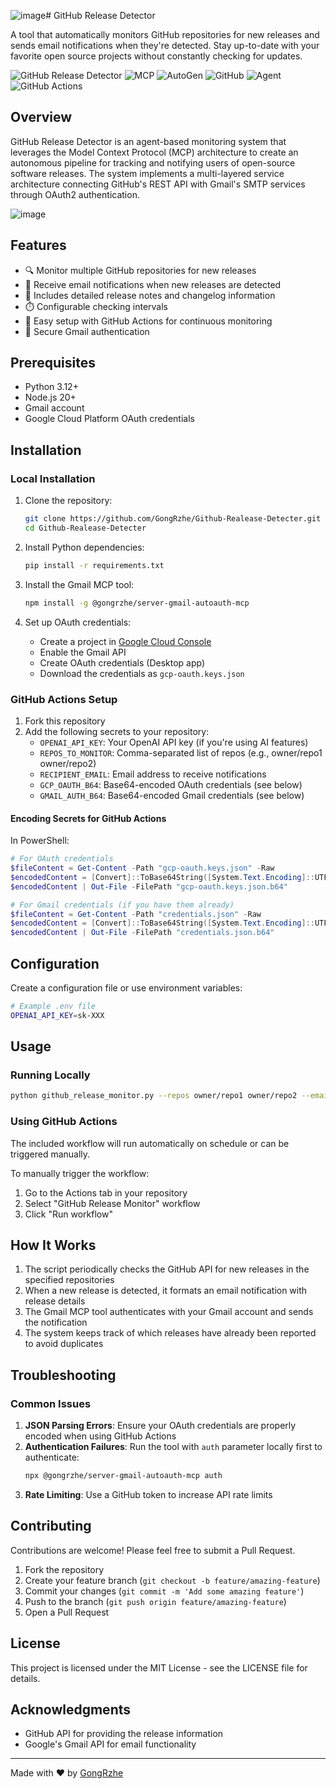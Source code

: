 ![image](https://github.com/user-attachments/assets/80ee59e2-4b37-4c05-b9f7-2e72348ff69e)# GitHub Release Detector

A tool that automatically monitors GitHub repositories for new releases and sends email notifications when they're detected. Stay up-to-date with your favorite open source projects without constantly checking for updates.

![GitHub Release Detector](https://img.shields.io/badge/status-active-brightgreen)
![MCP](https://img.shields.io/badge/MCP-enabled-blue)
![AutoGen](https://img.shields.io/badge/AutoGen-compatible-orange)
![GitHub](https://img.shields.io/badge/GitHub-API-181717?logo=github)
![Agent](https://img.shields.io/badge/Agent-powered-yellow)
![GitHub Actions](https://img.shields.io/badge/GitHub%20Actions-workflow-2088FF?logo=github-actions)

## Overview

GitHub Release Detector is an agent-based monitoring system that leverages the Model Context Protocol (MCP) architecture to create an autonomous pipeline for tracking and notifying users of open-source software releases. The system implements a multi-layered service architecture connecting GitHub's REST API with Gmail's SMTP services through OAuth2 authentication.

![image](https://github.com/user-attachments/assets/9724028f-bb01-4e0d-b2a4-6003ac2f5c39)


## Features

- 🔍 Monitor multiple GitHub repositories for new releases
- 📧 Receive email notifications when new releases are detected
- 🤖 Includes detailed release notes and changelog information
- ⏱️ Configurable checking intervals
- 🔄 Easy setup with GitHub Actions for continuous monitoring
- 🔐 Secure Gmail authentication

## Prerequisites

- Python 3.12+
- Node.js 20+
- Gmail account
- Google Cloud Platform OAuth credentials

## Installation

### Local Installation

1. Clone the repository:
   ```bash
   git clone https://github.com/GongRzhe/Github-Realease-Detecter.git
   cd Github-Realease-Detecter
   ```

2. Install Python dependencies:
   ```bash
   pip install -r requirements.txt
   ```

3. Install the Gmail MCP tool:
   ```bash
   npm install -g @gongrzhe/server-gmail-autoauth-mcp
   ```

4. Set up OAuth credentials:
   - Create a project in [Google Cloud Console](https://console.cloud.google.com/)
   - Enable the Gmail API
   - Create OAuth credentials (Desktop app)
   - Download the credentials as `gcp-oauth.keys.json`

### GitHub Actions Setup

1. Fork this repository
2. Add the following secrets to your repository:
   - `OPENAI_API_KEY`: Your OpenAI API key (if you're using AI features)
   - `REPOS_TO_MONITOR`: Comma-separated list of repos (e.g., owner/repo1 owner/repo2)
   - `RECIPIENT_EMAIL`: Email address to receive notifications
   - `GCP_OAUTH_B64`: Base64-encoded OAuth credentials (see below)
   - `GMAIL_AUTH_B64`: Base64-encoded Gmail credentials (see below)

#### Encoding Secrets for GitHub Actions

In PowerShell:
```powershell
# For OAuth credentials
$fileContent = Get-Content -Path "gcp-oauth.keys.json" -Raw
$encodedContent = [Convert]::ToBase64String([System.Text.Encoding]::UTF8.GetBytes($fileContent))
$encodedContent | Out-File -FilePath "gcp-oauth.keys.json.b64"

# For Gmail credentials (if you have them already)
$fileContent = Get-Content -Path "credentials.json" -Raw
$encodedContent = [Convert]::ToBase64String([System.Text.Encoding]::UTF8.GetBytes($fileContent))
$encodedContent | Out-File -FilePath "credentials.json.b64"
```

## Configuration

Create a configuration file or use environment variables:

```bash
# Example .env file
OPENAI_API_KEY=sk-XXX
```

## Usage

### Running Locally

```bash
python github_release_monitor.py --repos owner/repo1 owner/repo2 --email recipient@example.com --interval 60
```

### Using GitHub Actions

The included workflow will run automatically on schedule or can be triggered manually.

To manually trigger the workflow:
1. Go to the Actions tab in your repository
2. Select "GitHub Release Monitor" workflow
3. Click "Run workflow"

## How It Works

1. The script periodically checks the GitHub API for new releases in the specified repositories
2. When a new release is detected, it formats an email notification with release details
3. The Gmail MCP tool authenticates with your Gmail account and sends the notification
4. The system keeps track of which releases have already been reported to avoid duplicates

## Troubleshooting

### Common Issues

1. **JSON Parsing Errors**: Ensure your OAuth credentials are properly encoded when using GitHub Actions
2. **Authentication Failures**: Run the tool with `auth` parameter locally first to authenticate:
   ```bash
   npx @gongrzhe/server-gmail-autoauth-mcp auth
   ```
3. **Rate Limiting**: Use a GitHub token to increase API rate limits

## Contributing

Contributions are welcome! Please feel free to submit a Pull Request.

1. Fork the repository
2. Create your feature branch (`git checkout -b feature/amazing-feature`)
3. Commit your changes (`git commit -m 'Add some amazing feature'`)
4. Push to the branch (`git push origin feature/amazing-feature`)
5. Open a Pull Request

## License

This project is licensed under the MIT License - see the LICENSE file for details.

## Acknowledgments

- GitHub API for providing the release information
- Google's Gmail API for email functionality

---

Made with ❤️ by [GongRzhe](https://github.com/GongRzhe)
